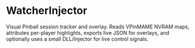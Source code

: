 # WatcherInjector
Visual Pinball session tracker and overlay. Reads VPinMAME NVRAM maps, attributes per-player highlights, exports live JSON for overlays, and optionally uses a small DLL/Injector for live control signals.
